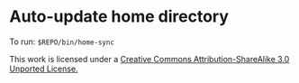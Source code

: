 Auto-update home directory
==========================

To run: `$REPO/bin/home-sync`

This work is licensed under a [Creative Commons Attribution-ShareAlike 3.0 Unported License.](http://creativecommons.org/licenses/by-sa/3.0/)
